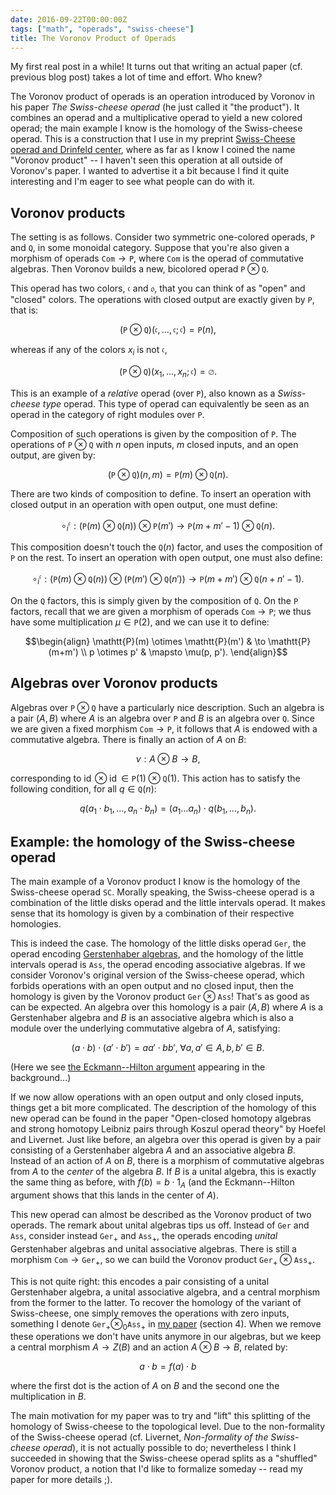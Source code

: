 ```yaml
---
date: 2016-09-22T00:00:00Z
tags: ["math", "operads", "swiss-cheese"]
title: The Voronov Product of Operads
---
```


My first real post in a while! It turns out that writing an actual paper (cf. previous blog post) takes a lot of time and effort. Who knew?

The Voronov product of operads is an operation introduced by Voronov in his paper _The Swiss-cheese operad_ (he just called it "the product"). It combines an operad and a multiplicative operad to yield a new colored operad; the main example I know is the homology of the Swiss-cheese operad. This is a construction that I use in my preprint [Swiss-Cheese operad and Drinfeld center](http://arxiv.org/abs/1507.06844), where as far as I know I coined the name "Voronov product" -- I haven't seen this operation at all outside of Voronov's paper. I wanted to advertise it a bit because I find it quite interesting and I'm eager to see what people can do with it.


## Voronov products

The setting is as follows. Consider two symmetric one-colored operads, $\mathtt{P}$ and $\mathtt{Q}$, in some monoidal category. Suppose that you're also given a morphism of operads $\mathtt{Com} \to \mathtt{P}$, where $\mathtt{Com}$ is the operad of commutative algebras. Then Voronov builds a new, bicolored operad $\mathtt{P} \otimes \mathtt{Q}$.

This operad has two colors, $\mathfrak{c}$ and $\mathfrak{o}$, that you can think of as "open" and "closed" colors. The operations with closed output are exactly given by $\mathtt{P}$, that is:

$$(\mathtt{P} \otimes \mathtt{Q})(\mathfrak{c}, \dots, \mathfrak{c}; \mathfrak{c}) = \mathtt{P}(n),$$

whereas if any of the colors $x_i$ is not $\mathfrak{c}$,

$$(\mathtt{P} \otimes \mathtt{Q})(x_1, \dots, x_n; \mathfrak{c}) = \varnothing.$$

This is an example of a _relative_ operad (over $\mathtt{P}$), also known as a _Swiss-cheese type_ operad. This type of operad can equivalently be seen as an operad in the category of right modules over $\mathtt{P}$.

Composition of such operations is given by the composition of $\mathtt{P}$. The operations of $\mathtt{P} \otimes \mathtt{Q}$ with $n$ open inputs, $m$ closed inputs, and an open output, are given by:

$$(\mathtt{P} \otimes \mathtt{Q})(n,m) = \mathtt{P}(m) \otimes \mathtt{Q}(n).$$

There are two kinds of composition to define. To insert an operation with closed output in an operation with open output, one must define:

$$\circ_{i}^{\mathfrak c} : \bigl( \mathtt{P}(m) \otimes \mathtt{Q}(n) \bigr) \otimes \mathtt{P}(m') \to \mathtt{P}(m+m'-1) \otimes \mathtt{Q}(n).$$

This composition doesn't touch the $\mathtt{Q}(n)$ factor, and uses the composition of $\mathtt{P}$ on the rest. To insert an operation with open output, one must also define:

$$\circ_{i}^{\mathfrak c} : \bigl( \mathtt{P}(m) \otimes \mathtt{Q}(n) \bigr) \otimes \bigl( \mathtt{P}(m') \otimes \mathtt{Q}(n') \bigr) \to \mathtt{P}(m+m') \otimes \mathtt{Q}(n+n'-1).$$

On the $\mathtt{Q}$ factors, this is simply given by the composition of $\mathtt{Q}$. On the $\mathtt{P}$ factors, recall that we are given a morphism of operads $\mathtt{Com} \to \mathtt{P}$; we thus have some multiplication $\mu \in \mathtt{P}(2)$, and we can use it to define:

$$\begin{align} \mathtt{P}(m) \otimes \mathtt{P}(m') & \to \mathtt{P}(m+m') \\ p \otimes p' & \mapsto \mu(p, p'). \end{align}$$

## Algebras over Voronov products

Algebras over $\mathtt{P} \otimes \mathtt{Q}$ have a particularly nice description. Such an algebra is a pair $(A,B)$ where $A$ is an algebra over $\mathtt{P}$ and $B$ is an algebra over $\mathtt{Q}$. Since we are given a fixed morphism $\mathtt{Com} \to \mathtt{P}$, it follows that $A$ is endowed with a commutative algebra. There is finally an action of $A$ on $B$:

$$\nu : A \otimes B \to B,$$

corresponding to $\operatorname{id} \otimes \operatorname{id} \in \mathtt{P}(1) \otimes \mathtt{Q}(1)$. This action has to satisfy the following condition, for all $q \in \mathtt{Q}(n)$:

$$q(a_1 \cdot b_1, \dots, a_n \cdot b_n) = (a_1 \dots a_n) \cdot q(b_1, \dots, b_n).$$

## Example: the homology of the Swiss-cheese operad

The main example of a Voronov product I know is the homology of the Swiss-cheese operad $\mathtt{SC}$. Morally speaking, the Swiss-cheese operad is a combination of the little disks operad and the little intervals operad. It makes sense that its homology is given by a combination of their respective homologies.

This is indeed the case. The homology of the little disks operad $\mathtt{Ger}$, the operad encoding [Gerstenhaber algebras](https://en.wikipedia.org/wiki/Gerstenhaber_algebra), and the homology of the little intervals operad is $\mathtt{Ass}$, the operad encoding associative algebras. If we consider Voronov's original version of the Swiss-cheese operad, which forbids operations with an open output and no closed input, then the homology is given by the Voronov product $\mathtt{Ger} \otimes \mathtt{Ass}$! That's as good as can be expected. An algebra over this homology is a pair $(A,B)$ where $A$ is a Gerstenhaber algebra and $B$ is an associative algebra which is also a module over the underlying commutative algebra of $A$, satisfying:

$$(a \cdot b) \cdot (a' \cdot b') = aa' \cdot bb', \; \forall a,a' \in A, b,b' \in B.$$

(Here we see [the Eckmann--Hilton argument](/post/eckmann-hilton) appearing in the background...)

If we now allow operations with an open output and only closed inputs, things get a bit more complicated. The description of the homology of this new operad can be found in the paper "Open-closed homotopy algebras and strong homotopy Leibniz pairs through Koszul operad theory" by Hoefel and Livernet. Just like before, an algebra over this operad is given by a pair consisting of a Gerstenhaber algebra $A$ and an associative algebra $B$. Instead of an action of $A$ on $B$, there is a morphism of commutative algebras from $A$ to the _center_ of the algebra $B$. If $B$ is a unital algebra, this is exactly the same thing as before, with $f(b) = b \cdot 1_A$ (and the Eckmann--Hilton argument shows that this lands in the center of $A$).

This new operad can almost be described as the Voronov product of two operads. The remark about unital algebras tips us off. Instead of $\mathtt{Ger}$ and $\mathtt{Ass}$, consider instead $\mathtt{Ger}_+$ and $\mathtt{Ass}_+$, the operads encoding _unital_ Gerstenhaber algebras and unital associative algebras. There is still a morphism $\mathtt{Com} \to \mathtt{Ger}_+$, so we can build the Voronov product $\mathtt{Ger}_+ \otimes \mathtt{Ass}_+$.

This is not quite right: this encodes a pair consisting of a unital Gerstenhaber algebra, a unital associative algebra, and a central morphism from the former to the latter. To recover the homology of the variant of Swiss-cheese, one simply removes the operations with zero inputs, something I denote $\mathtt{Ger}_+ \otimes_0 \mathtt{Ass}_+$ in [my paper](http://arxiv.org/abs/1507.06844) (section 4). When we remove these operations we don't have units anymore in our algebras, but we keep a central morphism $A \to Z(B)$ and an action $A \otimes B \to B$, related by:

$$a \cdot b = f(a) \cdot b$$

where the first dot is the action of $A$ on $B$ and the second one the multiplication in $B$.

The main motivation for my paper was to try and "lift" this splitting of the homology of Swiss-cheese to the topological level. Due to the non-formality of the Swiss-cheese operad (cf. Livernet, _Non-formality of the Swiss-cheese operad_), it is not actually possible to do; nevertheless I think I succeeded in showing that the Swiss-cheese operad splits as a "shuffled" Voronov product, a notion that I'd like to formalize someday -- read my paper for more details ;).

